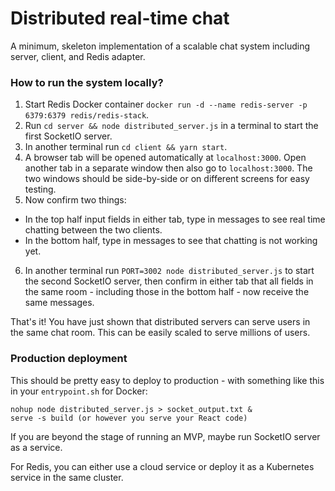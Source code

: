 # Distributed real-time chat
A minimum, skeleton implementation of a scalable chat system including server, client, and Redis adapter.

### How to run the system locally?

1. Start Redis Docker container `docker run -d --name redis-server -p 6379:6379 redis/redis-stack`.
2. Run `cd server && node distributed_server.js` in a terminal to start the first SocketIO server.
3. In another terminal run `cd client && yarn start`.
4. A browser tab will be opened automatically at `localhost:3000`. Open another tab in a separate window then also go to `localhost:3000`. The two windows should be side-by-side or on different screens for easy testing.
5. Now confirm two things:
- In the top half input fields in either tab, type in messages to see real time chatting between the two clients.
- In the bottom half, type in messages to see that chatting is not working yet.
6. In another terminal run `PORT=3002 node distributed_server.js` to start the second SocketIO server, then confirm in either tab that all fields in the same room - including those in the bottom half - now receive the same messages.

That's it! You have just shown that distributed servers can serve users in the same chat room. This can be easily scaled to serve millions of users.

### Production deployment
This should be pretty easy to deploy to production - with something like this in your `entrypoint.sh` for Docker:
```
nohup node distributed_server.js > socket_output.txt &
serve -s build (or however you serve your React code)
```
If you are beyond the stage of running an MVP, maybe run SocketIO server as a service.

For Redis, you can either use a cloud service or deploy it as a Kubernetes service in the same cluster.
